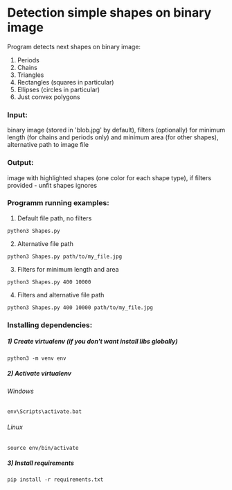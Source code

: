 # Detection simple shapes on binary image

Program detects next shapes on binary image:
1) Periods
2) Chains
3) Triangles
4) Rectangles (squares in particular)
5) Ellipses (circles in particular)
6) Just convex polygons

### **Input:**
binary image (stored in 'blob.jpg' by default), filters (optionally) for minimum length (for chains and periods only) and minimum area (for other shapes), alternative path to image file
### **Output:**
image with highlighted shapes (one color for each shape type), if filters provided - unfit shapes ignores

### **Programm running examples:**
1) Default file path, no filters
```
python3 Shapes.py
```
2) Alternative file path
```
python3 Shapes.py path/to/my_file.jpg
```
3) Filters for minimum length and area
```
python3 Shapes.py 400 10000
```
4) Filters and alternative file path
```
python3 Shapes.py 400 10000 path/to/my_file.jpg
```

### **Installing dependencies:** ###
##### 1) Create virtualenv (if you don't want install libs globally)
```
python3 -m venv env
```
##### 2) Activate virtualenv
###### Windows
```
env\Scripts\activate.bat
```
###### Linux
```
source env/bin/activate
```
##### 3) Install requirements
```
pip install -r requirements.txt
```
